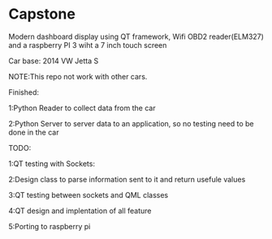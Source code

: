# Capstone
Modern dashboard display using QT framework, Wifi OBD2 reader(ELM327) and a raspberry PI 3 wiht a 7 inch touch screen

Car base: 2014 VW Jetta S

NOTE:This repo not work with other cars.

Finished:

1:Python Reader to collect data from the car

2:Python Server to server data to an application, so no testing need to be done in the car

TODO:

1:QT testing with Sockets:

2:Design class to parse information sent to it and return usefule values

3:QT testing between sockets and QML classes

4:QT design and implentation of all feature

5:Porting to raspberry pi
